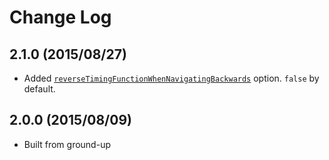 # Change Log

## 2.1.0 (2015/08/27)

- Added [`reverseTimingFunctionWhenNavigatingBackwards`](http://www.sequencejs.com/documentation/#reversetimingfunctionwhennavigatingbackwards) option. `false` by default.

## 2.0.0 (2015/08/09)

- Built from ground-up
